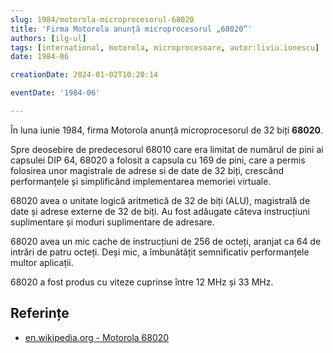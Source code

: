 ```yaml
---
slug: 1984/motorola-microprocesorul-68020
title: 'Firma Motorola anunță microprocesorul „68020”'
authors: [ilg-ul]
tags: [international, motorola, microprocesoare, autor:liviu.ionescu]
date: 1984-06

creationDate: 2024-01-02T10:20:14

eventDate: '1984-06'

---
```


În luna iunie 1984, firma Motorola anunță microprocesorul
de 32 biți **68020**.

<!-- truncate -->

Spre deosebire de predecesorul 68010 care era limitat de numărul de pini
ai capsulei DIP 64, 68020 a folosit a capsula cu 169 de pini, care a
permis folosirea unor magistrale de adrese si de date de 32 biți, crescând
performanțele și simplificând implementarea memoriei virtuale.

68020 avea o unitate logică aritmetică de 32 de biți (ALU),
magistrală de date și adrese externe de 32 de biți. Au fost
adăugate câteva instrucțiuni suplimentare și moduri suplimentare
de adresare.

68020 avea un mic cache de instrucțiuni de 256 de octeți, aranjat
ca 64 de intrări de patru octeți. Deși mic, a îmbunătățit semnificativ
performanțele multor aplicații.

68020 a fost produs cu viteze cuprinse între 12 MHz și 33 MHz.

## Referințe

- [en.wikipedia.org - Motorola 68020](https://en.wikipedia.org/wiki/Motorola_68020)
